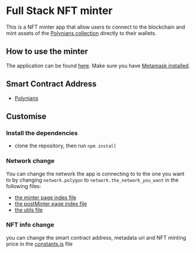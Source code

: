 # Full Stack NFT minter

This is a NFT minter app that allow users to connect to the blockchain and mint assets of the [Polynians collection](https://opensea.io/collection/polynians) directly to their wallets.

## How to use the minter

The application can be found [here](https://bespoke-pudding-5503e7.netlify.app). Make sure you have [Metamask installed](https://metamask.io/).

## Smart Contract Address

- [Polynians](https://polygonscan.com/address/0xa95841fa907c8a167b03b8ad102a25ac31b03b40)

## Customise

### Install the dependencies

- clone the repository, then run `npm install`

### Network change

You can change the network the app is connecting to to the one you want to by changing `network.polygon` to `network.the_network_you_want` in the following files:

- [the minter page index file](src/Components/Mint/index.js)
- [the postMinter page index file](src/Components/PostMint/index.js)
- [the utils file](src/Utils/interact.js)

### NFT info change

you can change the smart contract address, metadata uri and NFT minting price in the [constants.js](src/constants.js) file
